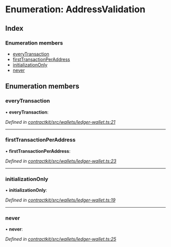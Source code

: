 # Enumeration: AddressValidation

## Index

### Enumeration members

* [everyTransaction](_contractkit_src_wallets_ledger_wallet_.addressvalidation.md#everytransaction)
* [firstTransactionPerAddress](_contractkit_src_wallets_ledger_wallet_.addressvalidation.md#firsttransactionperaddress)
* [initializationOnly](_contractkit_src_wallets_ledger_wallet_.addressvalidation.md#initializationonly)
* [never](_contractkit_src_wallets_ledger_wallet_.addressvalidation.md#never)

## Enumeration members

###  everyTransaction

• **everyTransaction**:

*Defined in [contractkit/src/wallets/ledger-wallet.ts:21](https://github.com/celo-org/celo-monorepo/blob/master/packages/contractkit/src/wallets/ledger-wallet.ts#L21)*

___

###  firstTransactionPerAddress

• **firstTransactionPerAddress**:

*Defined in [contractkit/src/wallets/ledger-wallet.ts:23](https://github.com/celo-org/celo-monorepo/blob/master/packages/contractkit/src/wallets/ledger-wallet.ts#L23)*

___

###  initializationOnly

• **initializationOnly**:

*Defined in [contractkit/src/wallets/ledger-wallet.ts:19](https://github.com/celo-org/celo-monorepo/blob/master/packages/contractkit/src/wallets/ledger-wallet.ts#L19)*

___

###  never

• **never**:

*Defined in [contractkit/src/wallets/ledger-wallet.ts:25](https://github.com/celo-org/celo-monorepo/blob/master/packages/contractkit/src/wallets/ledger-wallet.ts#L25)*

